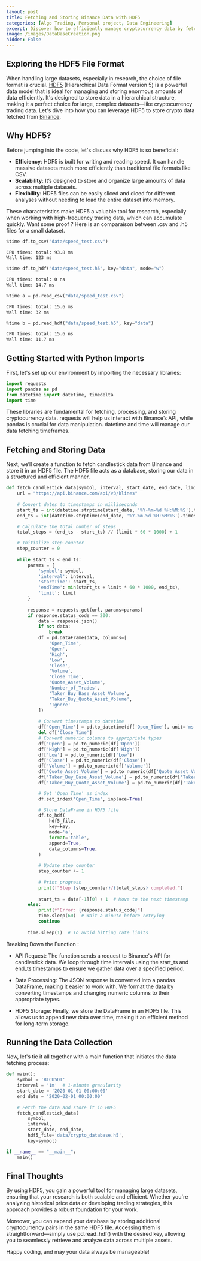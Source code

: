 ```yaml
---
layout: post
title: Fetching and Storing Binance Data with HDF5 
categories: [Algo Trading, Personal project, Data Engineering] 
excerpt: Discover how to efficiently manage cryptocurrency data by fetching and storing Binance candlestick data using HDF5. 
image: /images/DataBaseCreation.png
hidden: False
---
```


## Exploring the HDF5 File Format 

When handling large datasets, especially in research, the choice of file format is crucial. [HDF5](https://fr.wikipedia.org/wiki/Hierarchical_Data_Format) (Hierarchical Data Format version 5) is a powerful data model that is ideal for managing and storing enormous amounts of data efficiently. It's designed to store data in a hierarchical structure, making it a perfect choice for large, complex datasets—like cryptocurrency trading data. Let's dive into how you can leverage HDF5 to store crypto data fetched from [Binance](https://www.binance.com/en).

## Why HDF5?

Before jumping into the code, let's discuss why HDF5 is so beneficial:

- **Efficiency**: HDF5 is built for writing and reading speed. It can handle massive datasets much more efficiently than traditional file formats like CSV.
- **Scalability**: It’s designed to store and organize large amounts of data across multiple datasets.
- **Flexibility**: HDF5 files can be easily sliced and diced for different analyses without needing to load the entire dataset into memory.

These characteristics make HDF5 a valuable tool for research, especially when working with high-frequency trading data, which can accumulate quickly. Want some proof ? Here is an comparaison between .csv and .h5 files for a small dataset.

```python
%time df.to_csv("data/speed_test.csv")
```
```bash
CPU times: total: 93.8 ms
Wall time: 123 ms
```
```python
%time df.to_hdf("data/speed_test.h5", key="data", mode="w")
```
```bash
CPU times: total: 0 ns
Wall time: 14.7 ms
```
```python
%time a = pd.read_csv("data/speed_test.csv")
```
```bash
CPU times: total: 15.6 ms
Wall time: 32 ms
```
```python
%time b = pd.read_hdf("data/speed_test.h5", key="data")
```
```bash
CPU times: total: 15.6 ns
Wall time: 11.7 ms
```

## Getting Started with Python Imports

First, let's set up our environment by importing the necessary libraries:

```python
import requests
import pandas as pd
from datetime import datetime, timedelta
import time
```
These libraries are fundamental for fetching, processing, and storing cryptocurrency data. requests will help us interact with Binance’s API, while pandas is crucial for data manipulation. datetime and time will manage our data fetching timeframes.

## Fetching and Storing Data

Next, we’ll create a function to fetch candlestick data from Binance and store it in an HDF5 file. The HDF5 file acts as a database, storing our data in a structured and efficient manner.

```python
def fetch_candlestick_data(symbol, interval, start_date, end_date, limit=10000, hdf5_file='data/crypto_database.h5', key='candlestick_data'):
    url = "https://api.binance.com/api/v3/klines"
    
    # Convert dates to timestamps in milliseconds
    start_ts = int(datetime.strptime(start_date, '%Y-%m-%d %H:%M:%S').timestamp() * 1000)
    end_ts = int(datetime.strptime(end_date, '%Y-%m-%d %H:%M:%S').timestamp() * 1000)

    # Calculate the total number of steps
    total_steps = (end_ts - start_ts) // (limit * 60 * 1000) + 1

    # Initialize step counter
    step_counter = 0
    
    while start_ts < end_ts:
        params = {
            'symbol': symbol,
            'interval': interval,
            'startTime': start_ts,
            'endTime': min(start_ts + limit * 60 * 1000, end_ts),
            'limit': limit
        }
        
        response = requests.get(url, params=params)
        if response.status_code == 200:
            data = response.json()
            if not data:
                break
            df = pd.DataFrame(data, columns=[
                'Open_Time', 
                'Open', 
                'High', 
                'Low', 
                'Close', 
                'Volume', 
                'Close_Time', 
                'Quote_Asset_Volume', 
                'Number_of_Trades', 
                'Taker_Buy_Base_Asset_Volume', 
                'Taker_Buy_Quote_Asset_Volume', 
                'Ignore'
            ])
            
            # Convert timestamps to datetime
            df['Open_Time'] = pd.to_datetime(df['Open_Time'], unit='ms')
            del df['Close_Time']
            # Convert numeric columns to appropriate types
            df['Open'] = pd.to_numeric(df['Open'])
            df['High'] = pd.to_numeric(df['High'])
            df['Low'] = pd.to_numeric(df['Low'])
            df['Close'] = pd.to_numeric(df['Close'])
            df['Volume'] = pd.to_numeric(df['Volume'])
            df['Quote_Asset_Volume'] = pd.to_numeric(df['Quote_Asset_Volume'])
            df['Taker_Buy_Base_Asset_Volume'] = pd.to_numeric(df['Taker_Buy_Base_Asset_Volume'])
            df['Taker_Buy_Quote_Asset_Volume'] = pd.to_numeric(df['Taker_Buy_Quote_Asset_Volume'])

            # Set 'Open Time' as index
            df.set_index('Open_Time', inplace=True)

            # Store DataFrame in HDF5 file
            df.to_hdf(
                hdf5_file, 
                key=key, 
                mode='a', 
                format='table', 
                append=True, 
                data_columns=True,
            )
            
            # Update step counter
            step_counter += 1
            
            # Print progress
            print(f"Step {step_counter}/{total_steps} completed.")
            
            start_ts = data[-1][0] + 1  # Move to the next timestamp
        else:
            print(f"Error: {response.status_code}")
            time.sleep(60)  # Wait a minute before retrying
            continue
        
        time.sleep(1)  # To avoid hitting rate limits
```

Breaking Down the Function : 

- API Request: The function sends a request to Binance's API for candlestick data. We loop through time intervals using the start_ts and end_ts timestamps to ensure we gather data over a specified period.

- Data Processing: The JSON response is converted into a pandas DataFrame, making it easier to work with. We format the data by converting timestamps and changing numeric columns to their appropriate types.

- HDF5 Storage: Finally, we store the DataFrame in an HDF5 file. This allows us to append new data over time, making it an efficient method for long-term storage.

## Running the Data Collection

Now, let's tie it all together with a main function that initiates the data fetching process:
```python
def main():
    symbol = 'BTCUSDT'
    interval = '1m'  # 1-minute granularity
    start_date = '2020-01-01 00:00:00'
    end_date = '2020-02-01 00:00:00'
    
    # Fetch the data and store it in HDF5
    fetch_candlestick_data(
        symbol, 
        interval, 
        start_date, end_date, 
        hdf5_file='data/crypto_database.h5',
        key=symbol)

if __name__ == "__main__":
    main()
```

## Final Thoughts

By using HDF5, you gain a powerful tool for managing large datasets, ensuring that your research is both scalable and efficient. Whether you're analyzing historical price data or developing trading strategies, this approach provides a robust foundation for your work.

Moreover, you can expand your database by storing additional cryptocurrency pairs in the same HDF5 file. Accessing them is straightforward—simply use pd.read_hdf() with the desired key, allowing you to seamlessly retrieve and analyze data across multiple assets.

Happy coding, and may your data always be manageable!
